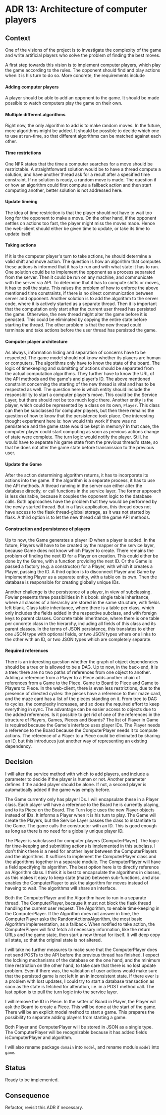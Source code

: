 # ADR 13: Architecture of computer players

## Context
One of the visions of the project is to investigate the complexity of the game and write artificial players who solve the problem of finding the best moves.

A first step towards this vision is to implement computer players, which play the game according to the rules. The opponent should find and play actions when it is his turn to do so.
More concrete, the requirements include
#### Adding computer players
A player should be able to add an opponent to the game. It should be made possible to watch computers play the game on their own. 

#### Multiple different algorithms
Right now, the only algorithm to add is to make random moves. In the future, more algorithms might be added. It should be possible to decide which one to use at run-time, so that different algorithms can be matched against each other.

#### Time restrictions
One NFR states that the time a computer searches for a move should be restrictable. A straightforward solution would be to have a thread compute a solution, and have another thread ask for a result after a specified time constraint. If no solution is ready, a random move is made.
The question if or how an algorithm could first compute a fallback action and then start computing another, better solution is not addressed here.

#### Update timeing
The idea of time restriction is that the player should not have to wait too long for the opponent to make a move. On the other hand, if the opponent settles on actions too fast, the player might miss the moves made. Hence the web-client should either be given time to update, or take its time to update itself.

#### Taking actions
If it is the computer player's turn to take actions, he should determine a valid shift and move action. The question is how an algorithm that computes these actions is informed that it has to run and with what state it has to run. 
One solution could be to implement the opponent as a process separated from the server. Then it could be run on any machine, and communicate with the server via API. To determine that it has to compute shifts or moves, it has to poll the state. This raises the problem of how to enforce the above mentioned time constraints, if there is no direct communication between server and opponent.
Another solution is to add the algorithm to the server code, where it is actively started as a separate thread. 
Then it is important that the computation only start after the current user thread has persisted the game. Otherwise, the new thread might alter the game before it is persisted. This could be eliminated by copying the entire state before starting the thread. The other problem is that the new thread could terminate and take actions before the user thread has persisted the game.

#### Computer player architecture
As always, information hiding and separation of concerns have to be respected. The game model should not know whether its players are human or computers. The algorithms only have to know the state of the board. The logic of timekeeping and submitting of actions should be separated from the actual computation algorithms. They further have to know the URL of the API methods and the game's and player's ID. The above mentioned constraint concerning the starting of the new thread is vital and has to be respected as well.
The question here is which entity should include the responsibility to start a computer player's move. This could be the Service Layer, but there should not be too much logic there. Another entity is the player, which could be represented by a class on its own, `Player`. This class can then be subclassed for computer players, but then there remains the question of how to know that the persistence took place.
One interesting thought experiment here is: how would this work if there was no persistence and the game state would be kept in memory? In that case, the computer player could start computing as soon as previous actions change of state were complete. The turn logic would notify the player. Still, he would have to separate his game state from the previous thread's state, so that he does not alter the game state before transmission to the previous user.



#### Update the Game
After the action determining algorithm returns, it has to incorporate its actions into the game. If the algorithm is a separate process, it has to use the API methods. A thread running in the server can either alter the database directly, or call functions in the service layer. The former approach is less desirable, because it couples the opponent logic to the database calls. Both approaches have the problem that they would be performed by the newly started thread. But in a flask application, this thread does not have access to the flask thread-global storage, as it was not started by flask.
A third option is to let the new thread call the game API methods.

#### Construction and persistence of players
Up to now, the Game generates a player ID when a player is added. In the future, Players will have to be created by the mapper or the service layer, because Game does not know which Player to create. There remains the problem of finding the next ID for a Player on creation. This could either be done by the Game, with a function providing the next ID. Or the Game is passed a factory (e.g. a constructor) for a Player, with which it creates a Player, passing the ID. A third option is to disconnect Player and Game by implementing Player as a separate entity, with a table on its own. Then the database is responsible for creating globally unique IDs.

Another challenge is the persistence of a player, in view of subclassing. Fowler presents three possibilities in his book: single table inheritance, where all classes of a hierarchy are stored in the same structure, with fields left blank. Class table inheritance, where there is a table per class, which only includes the fields added in the respective subclass, and with foreign keys to parent classes. Concrete table inheritance, where there is one table per concrete class in the hierarchy, including all fields of this class and its parent classes. In the terms of JSON persistence, this translates to either one JSON type with optional fields, or two JSON types where one links to the other with an ID, or two JSON types which are completely separate.

#### Required references
There is an interesting question whether the graph of object dependencies should be a tree or is allowed to be a DAG. Up to now, in the back-end, it is a tree: there are no two paths of references from one object to another. Adding a reference from a Player to a Piece adds another chain of references from a Game to the Piece. Game to Board to Piece and Game to Players to Piece. In the web-client, there is even less restrictions, due to the presence of directed cycles: the pieces have a reference to their maze card, and the maze card has a list of the pieces standing on it. From tree to DAG to cycles, the complexity increases, and so does the required effort to keep everything in sync. The advantage can be easier access to objects due to the added references.
Is it possible to get rid of one of the references in the structure of Players, Games, Pieces and Boards? The list of Player in Game is required because the Game's interface uses player IDs. The Player needs a reference to the Board because the ComputerPlayer needs it to compute actions. The reference of a Player to a Piece could be eliminated by sharing an ID, but this introduces just another way of representing an existing dependency.

## Decision
I will alter the service method with which to add players, and include a parameter to decide if the player is human or not. Another parameter defines if the added player should be alone. If not, a second player is automatically added if the game was empty before.

The Game currently only has player IDs. I will encapsulate these in a Player class. Each player will have a reference to the Board he is currently playing, and to its Piece on the Board. The Turn logic uses the new Player objects instead of IDs. It informs a Player when it is his turn to play. The Game will create the Players, but the Service Layer passes the class to instantiate to the Game. The game calls the constructor with an ID. This is good enough as long as there is no need for a globally unique player ID.

The Player is subclassed for computer players (ComputerPlayer). The logic for time-keeping and submitting actions is implemented in this subclass. I don't think there is a need for another layer between the ComputerPlayers and the algorithms. It suffices to implement the ComputerPlayer class and the algorithms together in a separate module. The ComputerPlayer will have a field specifying its algorithm. The best option here is to directly reference an Algorithm class. I think it is best to encapsulate the algorithms in classes, as this makes it easy to keep state (maze) between sub-functions, and also enables the ComputerPlayer to ask the algorithm for moves instead of haveing to wait. The algorithms will share an interface.

Both the ComputerPlayer and the Algorithm have to run in a separate thread. The ComputerPlayer, because it must not block the flask thread handling the current user request. The Algorithm, to enable time-keeping in the ComputerPlayer. If the Algorithm does not answer in time, the ComputerPlayer asks the RandomActionsAlgorithm, the most basic Algorithm implementation, as a fallback. When notified to take action, the ComputerPlayer will first fetch all necessary information, like the return URLs and the game state, then start a new thread for itself. It will deep copy all state, so that the original state is not altered. 

I will take no further measures to make sure that the ComputerPlayer does not send POSTs to the API before the previous thread has finished. I expect the locking mechanisms of the database on the one hand, and the minimum time restriction on the other hand, to take care that there is no lost update problem. Even if there was, the validation of user actions would make sure that the persisted game is not left in an in inconsistent state.
If there ever is a problem with lost updates, I could try to start a database transaction as soon as the state is fetched for alteration, i.e. in a POST method call. The last option is to pull the turn logic into the service layer.

I will remove the ID in Piece. In the setter of Board in Player, the Player will ask the Board to create a Piece. This will be done at the start of the game.
There will be an explicit model method to start a game. This prepares the possibility to separate adding players from starting a game.

Both Player and ComputerPlayer will be stored in JSON as a single type. The ComputerPlayer will be recognizable because it has added fields isComputerPlayer and algorithm.

I will also rename package `domain` into `model`, and rename module `model` into `game`.

## Status
Ready to be implemented.

## Consequence
Refactor, revisit this ADR if necessary.





